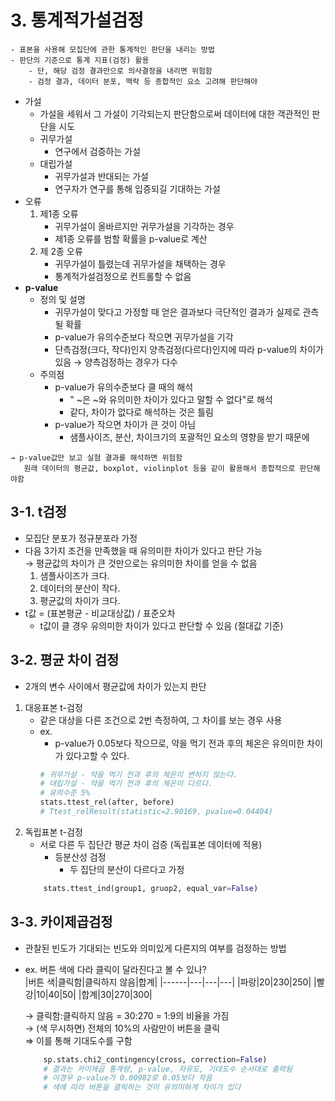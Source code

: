 # 3. 통계적가설검정
```
- 표본을 사용해 모집단에 관한 통계적인 판단을 내리는 방법
- 판단의 기준으로 통계 지표(검정) 활용
	- 단, 해당 검정 결과만으로 의사결정을 내리면 위험함
	- 검정 결과, 데이터 분포, 맥락 등 종합적인 요소 고려해 판단해야
```
- 가설
	- 가설을 세워서 그 가설이 기각되는지 판단함으로써 데이터에 대한 객관적인 판단을 시도
	- 귀무가설
		- 연구에서 검증하는 가설
	- 대립가설
		- 귀무가설과 반대되는 가설
		- 연구자가 연구를 통해 입증되길 기대하는 가설
- 오류
	1. 제1종 오류
		- 귀무가설이 올바르지만 귀무가설을 기각하는 경우 
		- 제1종 오류를 범할 확률을 p-value로 계산
	2. 제 2종 오류
		- 귀무가설이 틀렸는데 귀무가설을 채택하는 경우
		- 통계적가설검정으로 컨트롤할 수 없음
- **p-value**
	- 정의 및 설명
		- 귀무가설이 맞다고 가정할 때 얻은 결과보다 극단적인 결과가 실제로 관측될 확률
		- p-value가 유의수준보다 작으면 귀무가설을 기각
		- 단측검정(크다, 작다)인지 양측검정(다르다)인지에 따라 p-value의 차이가 있음 → 양측검정하는 경우가 다수
	- 주의점
		- p-value가 유의수준보다 클 때의 해석
			- " ~은 ~와 유의미한 차이가 있다고 말할 수 없다"로 해석
			- 같다, 차이가 없다로 해석하는 것은 틀림
		- p-value가 작으면 차이가 큰 것이 아님
			- 샘플사이즈, 분산, 차이크기의 포괄적인 요소의 영향을 받기 때문에
	
```
→ p-value값만 보고 실험 결과를 해석하면 위험함
   원래 데이터의 평균값, boxplot, violinplot 등을 같이 활용해서 종합적으로 판단해야함
```

## 3-1. t검정
- 모집단 분포가 정규분포라 가정
- 다음 3가지 조건을 만족했을 때 유의미한 차이가 있다고 판단 가능         
	→ 평균값의 차이가 큰 것만으로는 유의미한 차이를 얻을 수 없음
	1. 샘플사이즈가 크다.
	2. 데이터의 분산이 작다.
	3. 평균값의 차이가 크다.
- t값 = (표본평균 - 비교대상값) / 표준오차
	- t값이 클 경우  유의미한 차이가 있다고 판단할 수 있음 (절대값 기준)

## 3-2. 평균 차이 검정
- 2개의 변수 사이에서 평균값에 차이가 있는지 판단
1. 대응표본 t-검정
	- 같은 대상을 다른 조건으로 2번 측정하여, 그 차이를 보는 경우 사용
	- ex.
		- p-value가 0.05보다 작으므로, 약을 먹기 전과 후의 체온은 유의미한 차이가 있다고할 수 있다.
		```python
		# 귀무가설 - 약을 먹기 전과 후의 체온이 변하지 않는다.
		# 대립가설 - 약을 먹기 전과 후의 체온이 다르다.
		# 유의수준 5%
		stats.ttest_rel(after, before)
		# Ttest_relResult(statistic=2.90169, pvalue=0.04404)
		```
2. 독립표본 t-검정
	- 서로 다른 두 집단간 평균 차이 검증 (독립표본 데이터에 적용)
		- 등분산성 검정
			- 두 집단의 분산이 다르다고 가정
	```python
		stats.ttest_ind(group1, gruop2, equal_var=False)
	```

 ## 3-3. 카이제곱검정
- 관찰된 빈도가 기대되는 빈도와 의미있게 다른지의 여부를 검정하는 방법
- ex. 버튼 색에 다라 클릭이 달라진다고 볼 수 있나?         
	|버튼 색|클릭함|클릭하지 않음|합계|
	|------|---|---|---|
	|파랑|20|230|250|
	|빨강|10|40|50|
	|합계|30|270|300|        

	→ 클릭함:클릭하지 않음 = 30:270 = 1:9의 비율을 가짐    
	→ (색 무시하면) 전체의 10%의 사람만이 버튼을 클릭      
	⇒ 이를 통해 기대도수를 구함
	```python
		sp.stats.chi2_contingency(cross, correction=False)
		# 결과는 카이제곱 통계량, p-value, 자유도, 기대도수 순서대로 출력됨
		# 이경우 p-value가 0.00982로 0.05보다 작음
		# 색에 따라 버튼을 클릭하는 것이 유의미하게 차이가 있다
	```